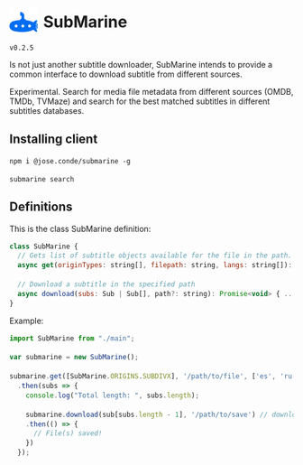 # <img alt="SubMarine" src="https://raw.githubusercontent.com/jmconde/samples/master/submarine.svg?sanitize=true" width="50" height="50" style="float: left;margin-right: 10px;margin-top: -8px;" /> SubMarine
`v0.2.5`


Is not just another subtitle downloader, SubMarine intends to provide a common interface to download subtitle from different sources.

Experimental. Search for media file metadata from different sources (OMDB, TMDb, TVMaze) and search for the best matched subtitles in different subtitles databases.

## Installing client
```
npm i @jose.conde/submarine -g

submarine search
```

## Definitions
This is the class SubMarine definition:

```javascript
class SubMarine {
  // Gets list of subtitle objects available for the file in the path.
  async get(originTypes: string[], filepath: string, langs: string[]): Promise<Sub[]> { ... }

  // Download a subtitle in the specified path
  async download(subs: Sub | Sub[], path?: string): Promise<void> { ... }
}
```

Example:
```javascript
import SubMarine from "./main";

var submarine = new SubMarine();

submarine.get([SubMarine.ORIGINS.SUBDIVX], '/path/to/file', ['es', 'ru', 'en'])
  .then(subs => {
    console.log("Total length: ", subs.length);

    submarine.download(sub[subs.length - 1], '/path/to/save') // download(sub: Sub, path: string = './')
    .then(() => {
      // File(s) saved!
    })
  });
```